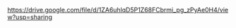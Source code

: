 <!-- Video URL -->
https://drive.google.com/file/d/1ZA6uhlqD5P1Z68FCbrmi_pg_zPyAe0H4/view?usp=sharing